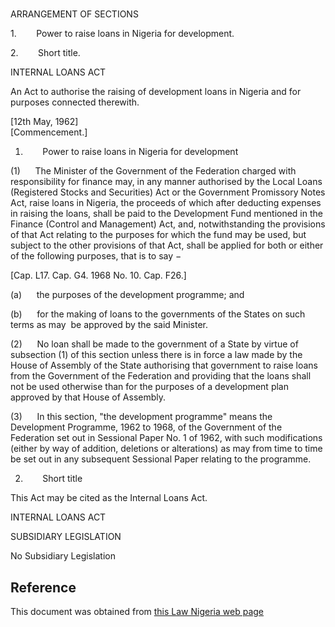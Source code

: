 # 

ARRANGEMENT OF SECTIONS

1.        Power to raise loans in Nigeria for development.

2.        Short title.

INTERNAL LOANS ACT

An Act to authorise the raising of development loans in Nigeria and for purposes connected therewith.

[12th May, 1962]                                                                                   [Commencement.]

1.        Power to raise loans in Nigeria for development

(1)      The Minister of the Government of the Federation charged with responsibility for finance may, in any manner authorised by the Local Loans (Registered Stocks and Securities) Act or the Government Promissory Notes Act, raise loans in Nigeria, the proceeds of which after deducting expenses in raising the loans, shall be paid to the Development Fund mentioned in the Finance (Control and Management) Act, and, notwithstanding the provisions of that Act relating to the purposes for which the fund may be used, but subject to the other provisions of that Act, shall be applied for both or either of the following purposes, that is to say −

[Cap. L17. Cap. G4. 1968 No. 10. Cap. F26.]

(a)      the purposes of the development programme; and

(b)      for the making of loans to the governments of the States on such terms as may  be approved by the said Minister.

(2)      No loan shall be made to the government of a State by virtue of subsection (1) of this section unless there is in force a law made by the House of Assembly of the State authorising that government to raise loans from the Government of the Federation and providing that the loans shall not be used otherwise than for the purposes of a development plan approved by that House of Assembly.

(3)      In this section, "the development programme" means the Development Programme, 1962 to 1968, of the Government of the Federation set out in Sessional Paper No. 1 of 1962, with such modifications (either by way of addition, deletions or alterations) as may from time to time be set out in any subsequent Sessional Paper relating to the programme.

2.        Short title

This Act may be cited as the Internal Loans Act.

INTERNAL LOANS ACT

SUBSIDIARY LEGISLATION

No Subsidiary Legislation

## Reference

This document was obtained from [this Law Nigeria web page](http://www.lawnigeria.com/LFN/I/Internal-Loans-Act.php)